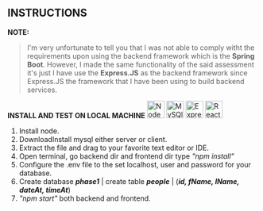 ## INSTRUCTIONS

**NOTE:**

> I'm very unfortunate to tell you that I was not able to comply witht the requirements upon using the backend framework which is the **Spring Boot**. However, I made the same functionality of the said assessment it's just I have use the **Express.JS** as the backend framework since Express.JS the framework that I have been using to build backend services.

**INSTALL AND TEST ON LOCAL MACHINE**
<img alt="NodeJS" src="https://img.shields.io/badge/node.js-6DA55F?style=for-the-badge&logo=node.js&logoColor=white" height="35"> <img alt="MySQl" src="https://img.shields.io/badge/mysql-%2300f.svg?style=for-the-badge&logo=mysql&logoColor=white" height="35"> <img alt="Express" src="https://img.shields.io/badge/express.js-%23404d59.svg?style=for-the-badge&logo=express&logoColor=%2361DAFB" height="35"> <img alt="React" src="https://img.shields.io/badge/react-%2320232a.svg?style=for-the-badge&logo=react&logoColor=%2361DAFB" height="35">

1. Install node.
2. DownloadInstall mysql either server or client.
3. Extract the file and drag to your favorite text editor or IDE.
4. Open terminal, go backend dir and frontend dir type _"npm install"_
5. Configure the .env file to the set localhost, user and password for your database.
6. Create database **_phase1_** | create table **_people_** | (**_id, fName, lName, dateAt, timeAt_**)
7. _"npm start"_ both backend and frontend.
